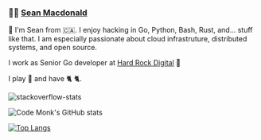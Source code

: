 ###  :man_technologist:  [Sean Macdonald](https://www.seanmacdonald.ca)

👋 I'm Sean from 🇨🇦. I enjoy hacking in Go, Python, Bash, Rust, and... stuff like that. I am especially passionate about cloud infrastruture, distributed systems, and open source.

I work as Senior Go developer at [Hard Rock Digital](https://www.hardrockdigital.com/) 🤘

I play 🎸 and have 🐈 🐈. 

![stackoverflow-stats](https://github-stackoverflow-readme.vercel.app/?userId=977083)

![Code Monk's GitHub stats](https://github-readme-stats.vercel.app/api?username=sean9999&theme=cobalt&show_icons=true&include_all_commits=true)

[![Top Langs](https://github-readme-stats.vercel.app/api/top-langs/?username=sean9999&layout=compact&theme=cobalt)](https://github.com/anuraghazra/github-readme-stats)

